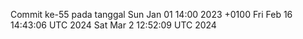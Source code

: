 Commit ke-55 pada tanggal Sun Jan 01 14:00 2023 +0100
Fri Feb 16 14:43:06 UTC 2024
Sat Mar  2 12:52:09 UTC 2024
